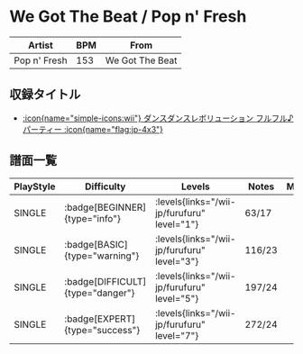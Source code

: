 # We Got The Beat / Pop n' Fresh

|Artist|BPM|From|
|------|---|----|
|Pop n' Fresh|153|We Got The Beat|

## 収録タイトル

- [:icon{name="simple-icons:wii"} ダンスダンスレボリューション フルフル♪パーティー :icon{name="flag:jp-4x3"}](/wii-jp/furufuru)

## 譜面一覧

|PlayStyle|Difficulty|Levels|Notes|Movie|
|---------|----------|------|-----|-----|
|SINGLE| :badge[BEGINNER]{type="info"}| :levels{links="/wii-jp/furufuru" level="1"}|63/17||
|SINGLE| :badge[BASIC]{type="warning"}| :levels{links="/wii-jp/furufuru" level="3"}|116/23||
|SINGLE| :badge[DIFFICULT]{type="danger"}| :levels{links="/wii-jp/furufuru" level="5"}|197/24||
|SINGLE| :badge[EXPERT]{type="success"}| :levels{links="/wii-jp/furufuru" level="7"}|272/24||
